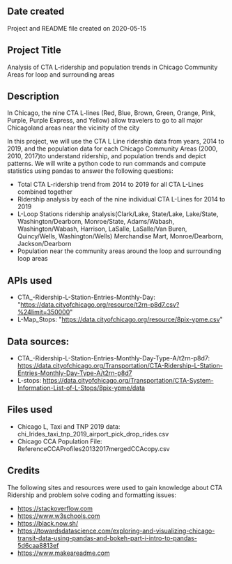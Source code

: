 ## Date created

Project and README file created on 2020-05-15

## Project Title

Analysis of CTA L-ridership and population trends in Chicago Community Areas for loop and surrounding areas

## Description

In Chicago, the nine CTA L-lines (Red, Blue, Brown, Green, Orange, Pink, Purple, Purple Express, and Yellow) allow travelers to go to all major Chicagoland areas near the vicinity of the city 

In this project, we will use the CTA L Line ridership data from years, 2014 to 2019, and the population data for each Chicago Community Areas (2000, 2010, 2017)to understand ridership, and population trends and depict patterns. We will write a python code to run commands and compute statistics using pandas to answer the following questions:
* Total CTA L-ridership trend from 2014 to 2019 for all CTA L-Lines combined together 
* Ridership analysis by each of the nine individual CTA L-Lines for 2014 to 2019
* L-Loop Stations ridership analysis(Clark/Lake, State/Lake, Lake/State, Washington/Dearborn, Monroe/State, Adams/Wabash, Washington/Wabash, Harrison, LaSalle, LaSalle/Van Buren, Quincy/Wells, Washington/Wells) Merchandise Mart, Monroe/Dearborn, Jackson/Dearborn
* Population near the community areas around the loop and surrounding loop areas

## APIs used
* CTA_-Ridership-L-Station-Entries-Monthly-Day: "https://data.cityofchicago.org/resource/t2rn-p8d7.csv?%24limit=350000"
* L-Map_Stops: "https://data.cityofchicago.org/resource/8pix-ypme.csv"

## Data sources:
* CTA_-Ridership-L-Station-Entries-Monthly-Day-Type-A/t2rn-p8d7: https://data.cityofchicago.org/Transportation/CTA-Ridership-L-Station-Entries-Monthly-Day-Type-A/t2rn-p8d7
* L-stops: https://data.cityofchicago.org/Transportation/CTA-System-Information-List-of-L-Stops/8pix-ypme/data 

## Files used
* Chicago L, Taxi and TNP 2019 data: chi_lrides_taxi_tnp_2019_airport_pick_drop_rides.csv 
* Chicago CCA Population File: ReferenceCCAProfiles20132017mergedCCAcopy.csv 

## Credits 
The following sites and resources were used to gain knowledge about CTA Ridership and problem solve coding and formatting issues: 
* https://stackoverflow.com 
* https://www.w3schools.com 
* https://black.now.sh/ 
* https://towardsdatascience.com/exploring-and-visualizing-chicago-transit-data-using-pandas-and-bokeh-part-i-intro-to-pandas-5d6caa8813ef
* https://www.makeareadme.com
